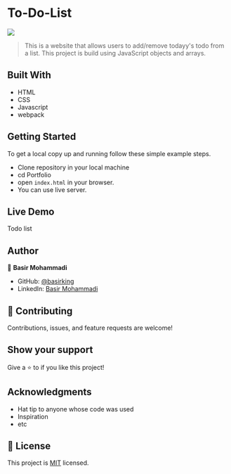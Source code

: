# To-Do-List


![](https://img.shields.io/badge/Microverse-blueviolet)

> This is a website that allows users to add/remove todayy's todo from a list. This project is build using JavaScript objects and arrays.


## Built With

- HTML
- CSS 
- Javascript
- webpack

## Getting Started

To get a local copy up and running follow these simple example steps.

- Clone repository in your local machine 
- cd Portfolio
- open `index.html` in your browser.
- You can use live server.

## Live Demo

Todo list

## Author

👤 **Basir Mohammadi**

- GitHub: [@basirking](https://github.com/basirking)
- LinkedIn: [Basir Mohammadi](https://www.linkedin.com/in/basirahmad1312/)



## 🤝 Contributing

Contributions, issues, and feature requests are welcome!


## Show your support

Give a ⭐️ to if you like this project!


## Acknowledgments

- Hat tip to anyone whose code was used
- Inspiration
- etc

## 📝 License

This project is [MIT](./MIT.md) licensed.



